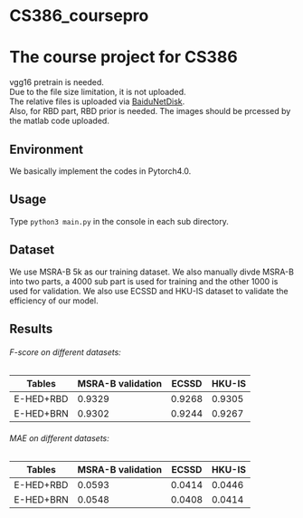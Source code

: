 # CS386_coursepro
The course project for CS386
==================================
vgg16 pretrain is needed.\
Due to the file size limitation, it is not uploaded.\
The relative files is uploaded via [BaiduNetDisk](https://pan.baidu.com/s/19BsSV-ah9nwPhVkXwDlpAg).\
Also, for RBD part, RBD prior is needed. The images should be prcessed by the matlab code uploaded.

Environment
----------------
We basically implement the codes in Pytorch4.0.

Usage
----------------
Type `python3 main.py` in the console in each sub directory.

Dataset
----------------
We use MSRA-B 5k as our training dataset. We also manually divde MSRA-B into two parts, a 4000 sub part is used for training and the other 1000 is used for validation.
We also use ECSSD and HKU-IS dataset to validate the efficiency of our model.

Results
----------------
###### F-score on different datasets:
Tables        | MSRA-B validation | ECSSD  | HKU-IS |
------------- |-------------------| -----  | -------|
 E-HED+RBD    |     0.9329        | 0.9268 | 0.9305 |
 E-HED+BRN    |     0.9302        | 0.9244 | 0.9267 |
###### MAE on different datasets:
Tables        | MSRA-B validation | ECSSD | HKU-IS |
------------- |:------------------| ----- | -------|
 E-HED+RBD    |       0.0593      |0.0414 | 0.0446 |
 E-HED+BRN    |       0.0548      |0.0408 | 0.0414 |
